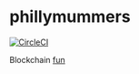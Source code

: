# phillymummers
[![CircleCI](https://circleci.com/gh/georgejincy/phillymummers/tree/master.svg?style=svg)](https://circleci.com/gh/georgejincy/phillymummers/tree/master)

Blockchain [fun](https://www.youtube.com/watch?v=Iw052JysoM8)